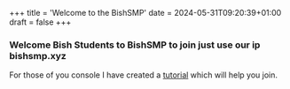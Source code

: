 +++
title = 'Welcome to the BishSMP'
date = 2024-05-31T09:20:39+01:00
draft = false
+++

### Welcome Bish Students to BishSMP to join just use our ip bishsmp.xyz

For those of you console I have created a [tutorial](https://bishsmp.xyz/posts/secondpost/) which will help you join.